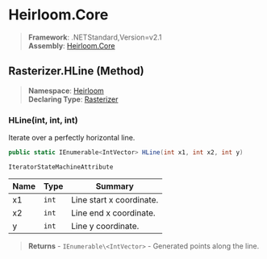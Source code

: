 # Heirloom.Core

> **Framework**: .NETStandard,Version=v2.1  
> **Assembly**: [Heirloom.Core][0]

## Rasterizer.HLine (Method)

> **Namespace**: [Heirloom][0]  
> **Declaring Type**: [Rasterizer][1]

### HLine(int, int, int)

Iterate over a perfectly horizontal line.

```cs
public static IEnumerable<IntVector> HLine(int x1, int x2, int y)
```

`IteratorStateMachineAttribute`

| Name | Type  | Summary                  |
|------|-------|--------------------------|
| x1   | `int` | Line start x coordinate. |
| x2   | `int` | Line end x coordinate.   |
| y    | `int` | Line y coordinate.       |

> **Returns** - `IEnumerable\<IntVector>` - Generated points along the line.

[0]: ../../../Heirloom.Core.md
[1]: ../Rasterizer.md
